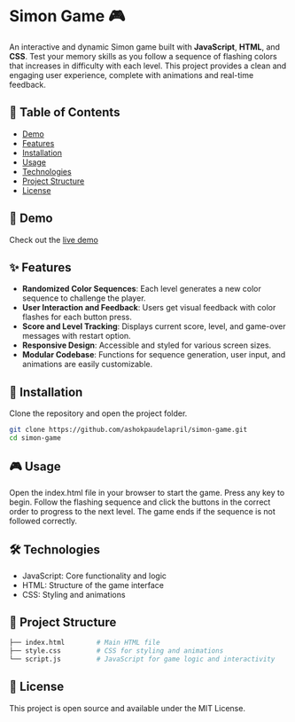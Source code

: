 # Simon Game 🎮

An interactive and dynamic Simon game built with **JavaScript**, **HTML**, and **CSS**. Test your memory skills as you follow a sequence of flashing colors that increases in difficulty with each level. This project provides a clean and engaging user experience, complete with animations and real-time feedback.

## 📝 Table of Contents

- [Demo](#demo)
- [Features](#features)
- [Installation](#installation)
- [Usage](#usage)
- [Technologies](#technologies)
- [Project Structure](#project-structure)
- [License](#license)

## 📸 Demo

Check out the [live demo](#) 

## ✨ Features

- **Randomized Color Sequences**: Each level generates a new color sequence to challenge the player.
- **User Interaction and Feedback**: Users get visual feedback with color flashes for each button press.
- **Score and Level Tracking**: Displays current score, level, and game-over messages with restart option.
- **Responsive Design**: Accessible and styled for various screen sizes.
- **Modular Codebase**: Functions for sequence generation, user input, and animations are easily customizable.

## 🚀 Installation

Clone the repository and open the project folder.

```bash
git clone https://github.com/ashokpaudelapril/simon-game.git
cd simon-game
```
## 🎮 Usage
Open the index.html file in your browser to start the game. Press any key to begin. Follow the flashing sequence and click the buttons in the correct order to progress to the next level. The game ends if the sequence is not followed correctly.

## 🛠 Technologies
- JavaScript: Core functionality and logic
- HTML: Structure of the game interface
- CSS: Styling and animations

## 📂 Project Structure
```bash
├── index.html        # Main HTML file
├── style.css         # CSS for styling and animations
└── script.js         # JavaScript for game logic and interactivity
```

## 📄 License
This project is open source and available under the MIT License.

